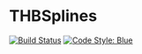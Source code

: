 # THBSplines

[![Build Status](https://github.com/henrij22/THBSplines.jl/actions/workflows/CI.yml/badge.svg?branch=main)](https://github.com/henrij22/THBSplines.jl/actions/workflows/CI.yml?query=branch%3Amain)
[![Code Style: Blue](https://img.shields.io/badge/code%20style-blue-4495d1.svg)](https://github.com/invenia/BlueStyle)
